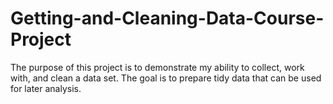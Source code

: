 # Getting-and-Cleaning-Data-Course-Project
The purpose of this project is to demonstrate my ability to collect, work with, and clean a data set. The goal is to prepare tidy data that can be used for later analysis. 
